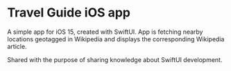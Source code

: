 # Travel Guide iOS app

A simple app for iOS 15, created with SwiftUI. App is fetching nearby locations geotagged in Wikipedia and displays the corresponding Wikipedia article.

Shared with the purpose of sharing knowledge about SwiftUI development.
